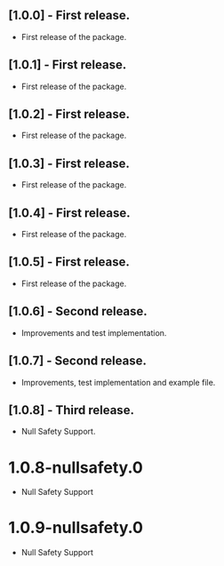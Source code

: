 ## [1.0.0] - First release.

* First release of the package.

## [1.0.1] - First release.

* First release of the package.

## [1.0.2] - First release.

* First release of the package.

## [1.0.3] - First release.

* First release of the package.

## [1.0.4] - First release.

* First release of the package.

## [1.0.5] - First release.

* First release of the package.

## [1.0.6] - Second release.

* Improvements and test implementation.

## [1.0.7] - Second release.

* Improvements, test implementation and example file.

## [1.0.8] - Third release.

* Null Safety Support.

# 1.0.8-nullsafety.0

* Null Safety Support

# 1.0.9-nullsafety.0

* Null Safety Support